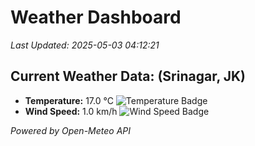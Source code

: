 
# Weather Dashboard

_Last Updated: 2025-05-03 04:12:21_

## Current Weather Data: (Srinagar, JK)
- **Temperature:** 17.0 °C ![Temperature Badge](https://img.shields.io/badge/Temperature-Low%20Temp-blue)
- **Wind Speed:** 1.0 km/h ![Wind Speed Badge](https://img.shields.io/badge/Wind%20Speed-Light%20Wind-blue)

*Powered by Open-Meteo API*
